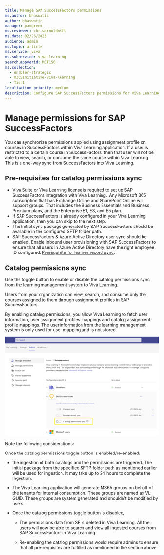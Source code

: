 ```yaml
---
title: Manage SAP SuccessFactors permissions
ms.author: bhaswatic
author: bhaswatic
manager: pamgreen
ms.reviewer: chrisarnoldmsft
ms.date: 02/26/2023
audience: admin
ms.topic: article
ms.service: viva
ms.subservice: viva-learning
search.appverid: MET150
ms.collection:
  - enabler-strategic
  - m365initiative-viva-learning
  - Tier1
localization_priority: medium
description: Configure SAP SuccessFactors permissions for Viva Learning integration.
---
```


# Manage permissions for SAP SuccessFactors

You can synchronize permissions applied using assignment profile on courses in SuccessFactors within Viva Learning application.  If a user is restricted to a certain course in SuccessFactors, then that user will not be able to view, search, or consume the same course within Viva Learning. This is a one-way sync from SuccessFactors into Viva Learning.

## Pre-requisites for catalog permissions sync

- Viva Suite or Viva Learning license is required to set up SAP SuccessFactors integration with Viva Learning.  
Any Microsoft 365 subscription that has Exchange Online and SharePoint Online will support groups. That includes the Business Essentials and Business Premium plans, and the Enterprise E1, E3, and E5 plan.
- If SAP SuccessFactors is already configured in your Viva Learning application, then you can skip to the next step.
- The Initial sync package generated by SAP SuccessFactors should be available in the configured SFTP folder path. 
- SAP SuccessFactors & Azure Active Directory user sync should be enabled. Enable inbound user provisioning with SAP SuccessFactors to ensure that all users in Azure Active Directory have the right employee ID configured. [Prerequisite for learner record sync](/viva/learning/configure-successfactors-content-source#prerequisite-for-learner-record-sync).

## Catalog permissions sync

Use the toggle button to enable or disable the catalog permissions sync from the learning management system to Viva Learning.  

Users from your organization can view, search, and consume only the courses assigned to them through assignment profiles in SAP SuccessFactors.  

By enabling catalog permissions, you allow Viva Learning to fetch user information, user assignment profiles mappings and catalog assignment profile mappings. The user information from the learning management system is only used for user mapping and is not stored.


![Screenshot shows the catalog permissions sync options displayed on the admin tab](../media/learning/sfsf-catalog-permissions-config.png)


Note the following considerations:

Once the catalog permissions toggle button is enabled/re-enabled:

- the ingestion of both catalogs and the permissions are triggered. The initial package from the specified SFTP folder path as mentioned earlier will be used for ingestion. It may take up to 24 hours to complete the ingestion.  

- The Viva Learning application will generate M365 groups on behalf of the tenants for internal consumption. These groups are named as VL-GUID. These groups are system generated and shouldn’t be modified by users. 

- Once the catalog permissions toggle button is disabled,  

    - The permissions data from SF  is deleted in Viva Learning. All the users will now be able to search and view all ingested courses from SAP SuccessFactors in Viva Learning.  

    - Re-enabling the catalog permissions would require admins to ensure that all pre-requisites are fulfilled as mentioned in the section above.
